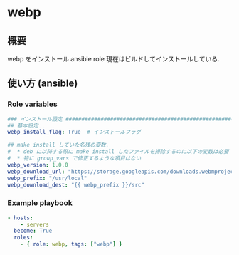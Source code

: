# webp

## 概要

webp をインストール ansible role
現在はビルドしてインストールしている.

## 使い方 (ansible)

### Role variables

```yaml
### インストール設定 ###############################################################################
## 基本設定
webp_install_flag: True  # インストールフラグ

## make install していた名残の変数.
#  * deb に以降する際に make install したファイルを掃除するのに以下の変数は必要
#  * 特に group_vars で修正するような項目はない
webp_version: 1.0.0
webp_download_url: "https://storage.googleapis.com/downloads.webmproject.org/releases/webp/{{ webp_dirname }}.tar.gz"
webp_prefix: "/usr/local"
webp_download_dest: "{{ webp_prefix }}/src"
```

### Example playbook

```yaml
- hosts:
    - servers
  become: True
  roles:
    - { role: webp, tags: ["webp"] }
```




